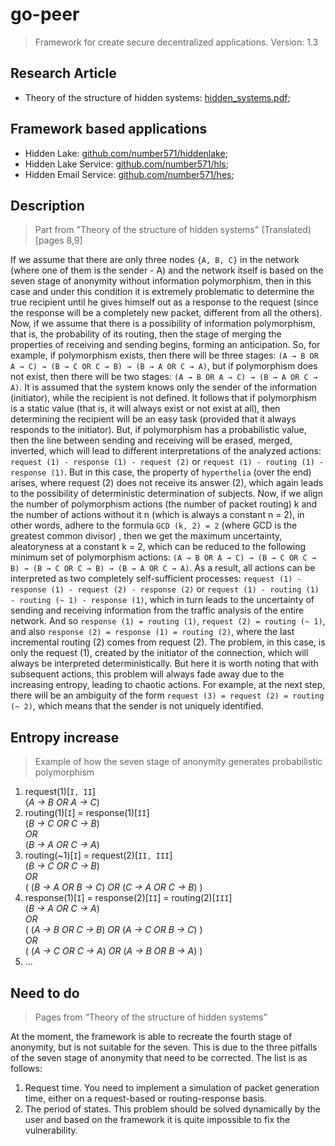 # go-peer

> Framework for create secure decentralized applications. Version: 1.3

## Research Article
* Theory of the structure of hidden systems: [hidden_systems.pdf](https://github.com/Number571/go-peer/blob/master/hidden_systems.pdf "TSHS");

## Framework based applications
* Hidden Lake: [github.com/number571/hiddenlake](https://github.com/number571/hiddenlake "HL");
* Hidden Lake Service: [github.com/number571/hls](https://github.com/number571/hls "HLS");
* Hidden Email Service: [github.com/number571/hes](https://github.com/number571/hes "HES");

## Description
> Part from "Theory of the structure of hidden systems" (Translated) [pages 8,9]

If we assume that there are only three nodes `{A, B, C}` in the network (where one of them is the sender - A) and the network itself is based on the seven stage of anonymity without information polymorphism, then in this case and under this condition it is extremely problematic to determine the true recipient until he gives himself out as a response to the request (since the response will be a completely new packet, different from all the others). Now, if we assume that there is a possibility of information polymorphism, that is, the probability of its routing, then the stage of merging the properties of receiving and sending begins, forming an anticipation. So, for example, if polymorphism exists, then there will be three stages: `(A → B OR A → C) → (B → C OR C → B) → (B → A OR C → A)`, but if polymorphism does not exist, then there will be two stages: `(A → B OR A → C) → (B → A OR C → A)`. It is assumed that the system knows only the sender of the information (initiator), while the recipient is not defined. It follows that if polymorphism is a static value (that is, it will always exist or not exist at all), then determining the recipient will be an easy task (provided that it always responds to the initiator). But, if polymorphism has a probabilistic value, then the line between sending and receiving will be erased, merged, inverted, which will lead to different interpretations of the analyzed actions: `request (1) - response (1) - request (2)` or `request (1) - routing (1) - response (1)`. But in this case, the property of `hyperthelia` (over the end) arises, where request (2) does not receive its answer (2), which again leads to the possibility of deterministic determination of subjects. Now, if we align the number of polymorphism actions (the number of packet routing) k and the number of actions without it n (which is always a constant n = 2), in other words, adhere to the formula `GCD (k, 2) = 2` (where GCD is the greatest common divisor) , then we get the maximum uncertainty, aleatoryness at a constant k = 2, which can be reduced to the following minimum set of polymorphism actions: `(A → B OR A → C) → (B → C OR C → B) → (B → C OR C → B) → (B → A OR C → A)`. As a result, all actions can be interpreted as two completely self-sufficient processes: `request (1) - response (1) - request (2) - response (2)` or `request (1) - routing (1) - routing (~ 1) - response (1)`, which in turn leads to the uncertainty of sending and receiving information from the traffic analysis of the entire network. And so `response (1) = routing (1)`, `request (2) = routing (~ 1)`, and also `response (2) = response (1) = routing (2)`, where the last incremental routing (2) comes from request (2). The problem, in this case, is only the request (1), created by the initiator of the connection, which will always be interpreted deterministically. But here it is worth noting that with subsequent actions, this problem will always fade away due to the increasing entropy, leading to chaotic actions. For example, at the next step, there will be an ambiguity of the form `request (3) = request (2) = routing (~ 2)`, which means that the sender is not uniquely identified. 

## Entropy increase
> Example of how the seven stage of anonymity generates probabilistic polymorphism

1. request(1)[`I, II`] <br>
	(_A → B OR A → C_) <br>
2. routing(1)[`I`] = response(1)[`II`] <br>
	(_B → C OR C → B_) <br>
	_OR_ <br>
	(_B → A OR C → A_) <br>
3. routing(~1)[`I`] = request(2)[`II, III`] <br>
	(_B → C OR C → B_) <br>
	_OR_ <br>
	( (_B → A OR B → C_) _OR_ (_C → A OR C → B_) ) <br>
4. response(1)[`I`] = response(2)[`II`] = routing(2)[`III`] <br>
	(_B → A OR C → A_) <br>
	_OR_ <br>
	( (_A → B OR C → B_) _OR_ (_A → C OR B → C_) ) <br>
	_OR_ <br>
	( (_A → C OR C → A_) _OR_ (_A → B OR B → A_) ) <br>
5. ... 

## Need to do
> Pages from “Theory of the structure of hidden systems” 

At the moment, the framework is able to recreate the fourth stage of anonymity, but is not suitable for the seven. This is due to the three pitfalls of the seven stage of anonymity that need to be corrected. The list is as follows:
1. Request time. You need to implement a simulation of packet generation time, either on a request-based or routing-response basis.
2. The period of states. This problem should be solved dynamically by the user and based on the framework it is quite impossible to fix the vulnerability.
